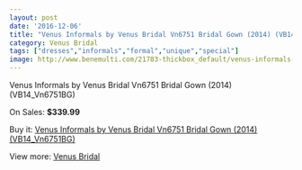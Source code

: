 ```yaml
---
layout: post
date: '2016-12-06'
title: "Venus Informals by Venus Bridal Vn6751 Bridal Gown (2014) (VB14_Vn6751BG)"
category: Venus Bridal
tags: ["dresses","informals","formal","unique","special"]
image: http://www.benemulti.com/21783-thickbox_default/venus-informals-by-venus-bridal-vn6751-bridal-gown-2014-vb14vn6751bg.jpg
---
```

Venus Informals by Venus Bridal Vn6751 Bridal Gown (2014) (VB14_Vn6751BG)

On Sales: **$339.99**
<a href="https://www.benemulti.com/en/venus-bridal/8184-venus-informals-by-venus-bridal-vn6751-bridal-gown-2014-vb14vn6751bg.html"><amp-img layout="responsive" width="600" height="600" src="//www.benemulti.com/21783-thickbox_default/venus-informals-by-venus-bridal-vn6751-bridal-gown-2014-vb14vn6751bg.jpg" alt="Venus Informals by Venus Bridal Vn6751 Bridal Gown (2014) (VB14_Vn6751BG) 0" /></a>
<a href="https://www.benemulti.com/en/venus-bridal/8184-venus-informals-by-venus-bridal-vn6751-bridal-gown-2014-vb14vn6751bg.html"><amp-img layout="responsive" width="600" height="600" src="//www.benemulti.com/21784-thickbox_default/venus-informals-by-venus-bridal-vn6751-bridal-gown-2014-vb14vn6751bg.jpg" alt="Venus Informals by Venus Bridal Vn6751 Bridal Gown (2014) (VB14_Vn6751BG) 1" /></a>

Buy it: [Venus Informals by Venus Bridal Vn6751 Bridal Gown (2014) (VB14_Vn6751BG)](https://www.benemulti.com/en/venus-bridal/8184-venus-informals-by-venus-bridal-vn6751-bridal-gown-2014-vb14vn6751bg.html "Venus Informals by Venus Bridal Vn6751 Bridal Gown (2014) (VB14_Vn6751BG)")

View more: [Venus Bridal](https://www.benemulti.com/en/68-venus-bridal "Venus Bridal")